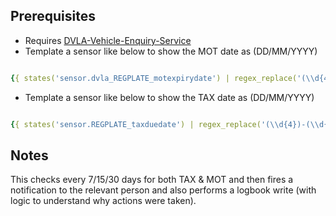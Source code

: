 ## Prerequisites 

- Requires [DVLA-Vehicle-Enquiry-Service](https://github.com/jampez77/DVLA-Vehicle-Enquiry-Service/)
- Template a sensor like below to show the MOT date as (DD/MM/YYYY)

```yaml

{{ states('sensor.dvla_REGPLATE_motexpirydate') | regex_replace('(\\d{4})-(\\d{2})-(\\d{2})', '\\3/\\2/\\1') }}

```


- Template a sensor like below to show the TAX date as (DD/MM/YYYY)

```yaml

{{ states('sensor.REGPLATE_taxduedate') | regex_replace('(\\d{4})-(\\d{2})-(\\d{2})', '\\3/\\2/\\1') }}

```

## Notes 

This checks every 7/15/30 days for both TAX & MOT and then fires a notification to the relevant person and also performs a logbook write (with logic to understand why actions were taken).

